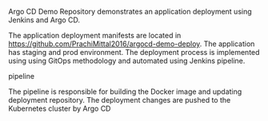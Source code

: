 Argo CD Demo
Repository demonstrates an application deployment using Jenkins and Argo CD.

The application deployment manifests are located in https://github.com/PrachiMittal2016/argocd-demo-deploy. The application has staging and prod environment. The deployment process is implemented using using GitOps methodology and automated using Jenkins pipeline.

pipeline

The pipeline is responsible for building the Docker image and updating deployment repository. The deployment changes are pushed to the Kubernetes cluster by Argo CD
